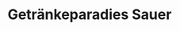 ---
title: "Getränkeparadies Sauer"
url: /recklinghausen/getraenkeparadies-sauer/
shop: Getränke
---